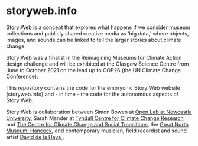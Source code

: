 # storyweb.info
Story:Web is a concept that explores what happens if we consider museum collections and publicly shared creative media as ‘big data,’ where objects, images, and sounds can be linked to tell the larger stories about climate change.

Story:Web was a finalist in the Reimagining Museums for Climate Action design challenge and will be exhibited at the Glasgow Science Centre from June to October 2021 on the lead up to COP26 (the UN Climate Change Conference).

This repository contains the code for the embryonic Story:Web website (storyweb.info) and - in time - the code for the autonomous aspects of Story:Web.

Story:Web is collaboration between Simon Bowen at [Open Lab at Newcastle University](https://openlab.ncl.ac.uk/), Sarah Mander at [Tyndall Centre for Climate Change Research](https://www.tyndall.ac.uk/) and [The Centre for Climate Change and Social Transitions](https://cast.ac.uk/), the [Great North Museum: Hancock](https://greatnorthmuseum.org.uk/), and contemporary musician, field recordist and sound artist [David de la Haye ](https://daviddelahaye.co.uk/).
